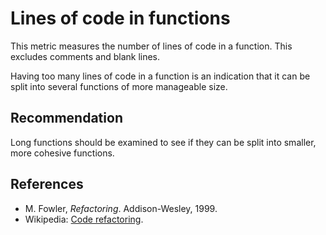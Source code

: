 # Lines of code in functions
This metric measures the number of lines of code in a function. This excludes comments and blank lines.

Having too many lines of code in a function is an indication that it can be split into several functions of more manageable size.


## Recommendation
Long functions should be examined to see if they can be split into smaller, more cohesive functions.


## References
* M. Fowler, *Refactoring*. Addison-Wesley, 1999.
* Wikipedia: [Code refactoring](https://en.wikipedia.org/wiki/Code_refactoring).
